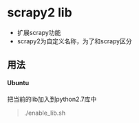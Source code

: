 # scrapy2 lib

* 扩展scrapy功能
* scrapy2为自定义名称，为了和scrapy区分

## 用法

#### Ubuntu 

把当前的lib加入到python2.7库中

> ./enable_lib.sh


